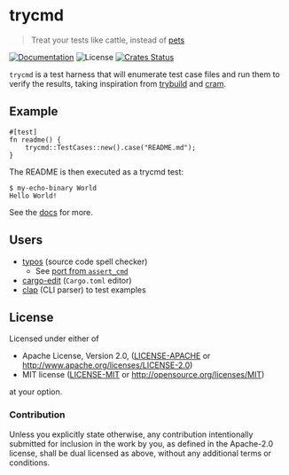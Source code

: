 # trycmd

> Treat your tests like cattle, instead of [pets](https://docs.rs/snapbox)

[![Documentation](https://img.shields.io/badge/docs-master-blue.svg)][Documentation]
![License](https://img.shields.io/crates/l/trycmd.svg)
[![Crates Status](https://img.shields.io/crates/v/trycmd.svg)](https://crates.io/crates/trycmd)

`trycmd` is a test harness that will enumerate test case files and run them to verify the
results, taking inspiration from
[trybuild](https://crates.io/crates/trybuild) and [cram](https://bitheap.org/cram/).

## Example

```rust,no_run
#[test]
fn readme() {
    trycmd::TestCases::new().case("README.md");
}
```

The README is then executed as a trycmd test:

```console,ignore
$ my-echo-binary World
Hello World!

```

See the [docs](http://docs.rs/trycmd) for more.

## Users

- [typos](https://github.com/crate-ci/typos) (source code spell checker)
  - See [port from `assert_cmd`](https://github.com/crate-ci/typos/compare/a8ae8a5..cdfdc4084c928423211c6a80acbd24dbed7108f6)
- [cargo-edit](https://github.com/killercup/cargo-edit) (`Cargo.toml` editor)
- [clap](https://github.com/clap-rs/clap/) (CLI parser) to test examples

## License

Licensed under either of

 * Apache License, Version 2.0, ([LICENSE-APACHE](LICENSE-APACHE) or http://www.apache.org/licenses/LICENSE-2.0)
 * MIT license ([LICENSE-MIT](LICENSE-MIT) or http://opensource.org/licenses/MIT)

at your option.

### Contribution

Unless you explicitly state otherwise, any contribution intentionally
submitted for inclusion in the work by you, as defined in the Apache-2.0
license, shall be dual licensed as above, without any additional terms or
conditions.

[Crates.io]: https://crates.io/crates/trycmd
[Documentation]: https://docs.rs/trycmd

